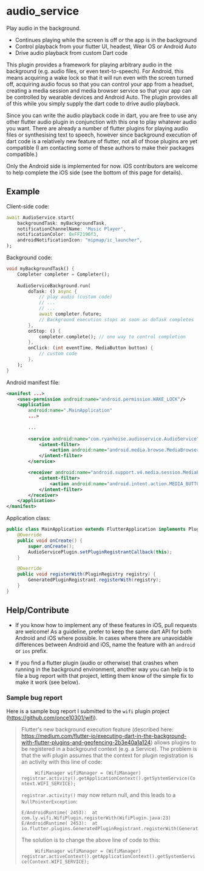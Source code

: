 # audio_service

Play audio in the background.

* Continues playing while the screen is off or the app is in the background
* Control playback from your flutter UI, headest, Wear OS or Android Auto
* Drive audio playback from custom Dart code

This plugin provides a framework for playing arbitrary audio in the background (e.g. audio files, or even text-to-speech). For Android, this means acquiring a wake lock so that it will run even with the screen turned off, acquiring audio focus so that you can control your app from a headset, creating a media session and media browser service so that your app can be controlled by wearable devices and Android Auto. The plugin provides all of this while you simply supply the dart code to drive audio playback.

Since you can write the audio playback code in dart, you are free to use any other flutter audio plugin in conjunction with this one to play whatever audio you want. There are already a number of flutter plugins for playing audio files or synthesising text to speech, however since background execution of dart code is a relatively new feature of flutter, not all of those plugins are yet compatible (I am contacting some of these authors to make their packages compatible.)

Only the Android side is implemented for now. iOS contributors are welcome to help complete the iOS side (see the bottom of this page for details).

## Example

Client-side code:

```dart
await AudioService.start(
	backgroundTask: myBackgroundTask,
	notificationChannelName: 'Music Player',
	notificationColor: 0xFF2196f3,
	androidNotificationIcon: "mipmap/ic_launcher",
);
```

Background code:

```dart
void myBackgroundTask() {
	Completer completer = Completer();
	
	AudioServiceBackground.run(
		doTask: () async {
			// play audio (custom code)
			// ...
			// ...
			await completer.future;
			// Background execution stops as soon as doTask completes
		},
		onStop: () {
			completer.complete(); // one way to control completion
		},
		onClick: (int eventTime, MediaButton button) {
			// custom code
		},
	);
}
```

Android manifest file:

```xml
<manifest ...>
	<uses-permission android:name="android.permission.WAKE_LOCK"/>
	<application
		android:name=".MainApplication"
		...>
		
		...
		
		<service android:name="com.ryanheise.audioservice.AudioService">
			<intent-filter>
				<action android:name="android.media.browse.MediaBrowserService" />
			</intent-filter>
		</service>

		<receiver android:name="android.support.v4.media.session.MediaButtonReceiver" >
			<intent-filter>
				<action android:name="android.intent.action.MEDIA_BUTTON" />
			</intent-filter>
		</receiver> 
	</application>
</manifest>
```

Application class:

```java
public class MainApplication extends FlutterApplication implements PluginRegistry.PluginRegistrantCallback {
	@Override
	public void onCreate() {
		super.onCreate();
		AudioServicePlugin.setPluginRegistrantCallback(this);
	}

	@Override
	public void registerWith(PluginRegistry registry) {
		GeneratedPluginRegistrant.registerWith(registry);
	}
}
```

## Help/Contribute

* If you know how to implement any of these features in iOS, pull requests are welcome! As a guideline, prefer to keep the same dart API for both Android and iOS where possible. In cases where there are unavoidable differences between Android and iOS, name the feature with an `android` or `ios` prefix. 

* If you find a flutter plugin (audio or otherwise) that crashes when running in the background environment, another way you can help is to file a bug report with that project, letting them know of the simple fix to make it work (see below).

### Sample bug report

Here is a sample bug report I submitted to the `wifi` plugin project (https://github.com/once10301/wifi).

> Flutter's new background execution feature (described here: https://medium.com/flutter-io/executing-dart-in-the-background-with-flutter-plugins-and-geofencing-2b3e40a1a124) allows plugins to be registered in a background context (e.g. a Service). The problem is that the wifi plugin assumes that the context for plugin registration is an activity with this line of code:
> 
> `		WifiManager wifiManager = (WifiManager) registrar.activity().getApplicationContext().getSystemService(Context.WIFI_SERVICE);`
> 
> `registrar.activity()` may now return null, and this leads to a `NullPointerException`:
> 
> ```
> E/AndroidRuntime( 2453): 	at com.ly.wifi.WifiPlugin.registerWith(WifiPlugin.java:23)
> E/AndroidRuntime( 2453): 	at io.flutter.plugins.GeneratedPluginRegistrant.registerWith(GeneratedPluginRegistrant.java:30)
> ```
> 
> The solution is to change the above line of code to this:
> 
> `		WifiManager wifiManager = (WifiManager) registrar.activeContext().getApplicationContext().getSystemService(Context.WIFI_SERVICE);`
